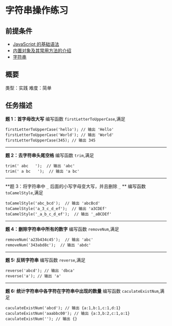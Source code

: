 # 字符串操作练习
## 前提条件  
* [JavaScript 的基础语法](http://www.jianshu.com/p/162f37ffbb1a)
* [内置对象及其常用方法的介绍](http://www.jianshu.com/p/92fc2c512de4)
* [字符串](http://www.jianshu.com/p/4070c32f5b2a)

## 概要
类型：实践
难度：简单  

## 任务描述
**题 1：首字母改大写**
编写函数 `firstLetterToUpperCase`,满足
```
firstLetterToUpperCase('hello'); // 输出 'Hello'
firstLetterToUpperCase('World'); // 输出 'World'
firstLetterToUpperCase(345); // 输出 345
```

***

**题 2：去字符串头尾空格**
编写函数  `trim`,满足
```
trim(' abc   ');  // 输出 'abc'
trim(' a bc   ');  // 输出 'a bc'
```

***

**题 3：将字符串中 `_` 后面的小写字母变大写，并且删除 `_` **
编写函数 `toCamelStyle`,满足
```
toCamelStyle('abc_bcd');  // 输出 'abcBcd'
toCamelStyle('a_3_c_d_ef');  // 输出 'a3CDEf'
toCamelStyle('_a_b_c_d_ef');  // 输出 '_aBCDEf'
```

***

**题 4：删除字符串中所有的数字**
编写函数 `removeNum`,满足
```
removeNum('a23b434c45');  // 输出 'abc'
removeNum('343abd8c');  // 输出 'abdc'
```

***

**题 5: 反转字符串**
编写函数 `reverse`,满足
```
reverse('abcd'); // 输出 'dbca'
reverse('a'); // 输出 'a'
```

***

**题 6: 统计字符串中各字符在字符串中出现的数量**
编写函数 `caculateExistNum`,满足
```
caculateExistNum('abcd'); // 输出 {a:1,b:1,c:1,d:1}
caculateExistNum('aaabbc00'); // 输出 {a:3,b:2,c:1,o:1}
caculateExistNum(''); // 输出 {}
```